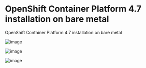 # OpenShift Container Platform 4.7 installation on bare metal
OpenShift Container Platform 4.7 installation on bare metal


![image](https://user-images.githubusercontent.com/20621916/110800131-dbe7ea80-82b6-11eb-9529-f5fe780a4b97.png)


![image](https://user-images.githubusercontent.com/20621916/110802174-e7d4ac00-82b8-11eb-9201-2b50f9cb8a0d.png)



![image](https://user-images.githubusercontent.com/20621916/110801837-93c9c780-82b8-11eb-9e8d-0d66abe8f2a7.png)
